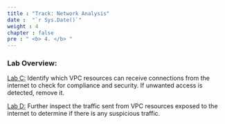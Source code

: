 ```yaml
---
title : "Track: Network Analysis"
date :  "`r Sys.Date()`" 
weight : 4
chapter : false
pre : " <b> 4. </b> "
---
```

### Lab Overview:

[Lab C:](4.1-LabC/_index.en.md) Identify which VPC resources can receive connections from the internet to check for compliance and security. If unwanted access is detected, remove it.

[Lab D:](4.2-LabD/_index.en.md) Further inspect the traffic sent from VPC resources exposed to the internet to determine if there is any suspicious traffic.